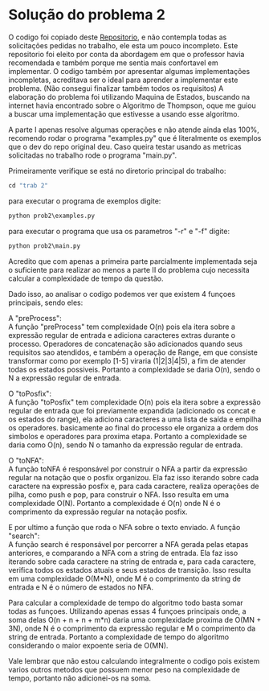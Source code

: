 
# Solução do problema 2

O codigo foi copiado deste [Repositorio](https://github.com/tonisidneimc/Regex-Engine), e não contempla todas as solicitações pedidas no trabalho, ele esta um pouco incompleto.
Este repositorio foi eleito por conta da abordagem em que o professor havia recomendada e também porque me sentia mais confortavel em implementar. O codigo também por apresentar algumas implementações incompletas, acreditava ser o ideal para aprender a implementar este problema. (Não consegui finalizar também todos os requisitos)
A elaboração do problema foi utilizando Maquina de Estados, buscando na internet havia encontrado sobre o Algoritmo de Thompson, oque me guiou a buscar uma implementação que estivesse a usando esse algoritmo.

A parte I apenas resolve algumas operações e não atende ainda elas 100%, recomendo rodar o programa "examples.py" que é literalmente os exemplos que o dev do repo original deu. Caso queira testar usando as metricas solicitadas no trabalho rode o programa "main.py".

Primeiramente verifique se está no diretorio principal do trabalho:

```Python
cd "trab 2"
```
para executar o programa de exemplos digite:
```Python
python prob2\examples.py
```
para executar o programa que usa os parametros "-r" e "-f" digite:
```Python
python prob2\main.py
```

Acredito que com apenas a primeira parte parcialmente implementada seja o suficiente para realizar ao menos a parte II do problema cujo necessita calcular a complexidade de tempo da questão.

Dado isso, ao analisar o codigo podemos ver que existem 4 funçoes principais, sendo eles:

A "preProcess":\
	A função "preProcess" tem complexidade O(n) pois ela itera sobre a expressão regular de entrada e adiciona caracteres extras durante o processo. Operadores de concatenação são adicionados quando seus requisitos sao atendidos, e também a operação de Range, em que consiste transformar como por exemplo [1-5] viraria (1|2|3|4|5), a fim de atender todas os estados possiveis.
Portanto a complexidade se daria O(n), sendo o N a expressão regular de entrada.

O "toPosfix":\
	A função "toPosfix" tem complexidade O(n) pois ela itera sobre a expressão regular de entrada que foi previamente expandida (adicionado os concat e os estados do range), ela adiciona caracteres a uma lista de saída e empilha os operadores. basicamente ao final do processo ele organiza a ordem dos simbolos e operadores para proxima etapa.
Portanto a complexidade se daria como O(n), sendo N o tamanho da expressão regular de entrada.

O "toNFA":\
	A função toNFA é responsável por construir o NFA a partir da expressão regular na notação que o posfix organizou. Ela faz isso iterando sobre cada caractere na expressão posfix e, para cada caractere, realiza operações de pilha, como push e pop, para construir o NFA. Isso resulta em uma complexidade O(N).
Portanto a complexidade é O(n) onde N é o comprimento da expressão regular na notação posfix.

E por ultimo a função que roda o NFA sobre o texto enviado. A função "search":\
    A função search é responsável por percorrer a NFA gerada pelas etapas anteriores, e comparando a NFA com a string de entrada. Ela faz isso iterando sobre cada caractere na string de entrada e, para cada caractere, verifica todos os estados atuais e seus estados de transição. Isso resulta em uma complexidade O(M*N), onde M é o comprimento da string de entrada e N é o número de estados no NFA.

Para calcular a complexidade de tempo do algoritmo todo basta somar todas as funçoes. Utilizando apenas essas 4 funçoes principais onde,
a soma delas O(n + n + n + m*n) daria uma complexidade proxima de O(MN + 3N), onde N é o comprimento da expressão regular e M o comprimento da string de entrada.
Portanto a complexidade de tempo do algoritmo considerando o maior expoente seria de O(MN).

Vale lembrar que não estou calculando integralmente o codigo pois existem varios outros metodos que possuem menor peso na complexidade de tempo, portanto não adicionei-os na soma.